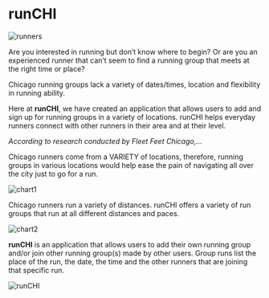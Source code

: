 # runCHI

![runners](/public/assets/images/runners.gif)

Are you interested in running but don’t know where to begin? Or are you an experienced runner that can’t seem to find a running group that meets at the right time or place? 

Chicago running groups lack a variety of dates/times, location and flexibility in running ability.

Here at **runCHI**, we have created an application that allows users to add and sign up for running groups in a variety of locations. runCHI helps everyday runners connect with other runners in their area and at their level.

*According to research conducted by Fleet Feet Chicago,...*

Chicago runners come from a VARIETY of locations, therefore, running groups in various locations would help ease the pain of navigating all over the city just to go for a run.

![chart1](/public/assets/images/chart1.png)

Chicago runners run a variety of distances. runCHI offers a variety of run groups that run at all different distances and paces.

![chart2](/public/assets/images/chart2.png)

**runCHI** is an application that allows users to add their own running group and/or join other running group(s) made by other users. Group runs list the place of the run, the date, the time and the other runners that are joining that specific run. 

![runCHI](/public/assets/images/runCHI.png)



